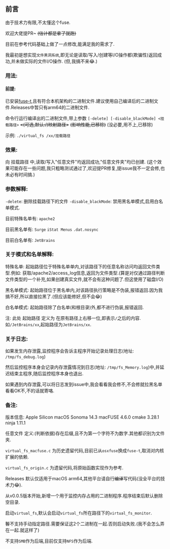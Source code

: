 ## 前言

由于技术力有限,不太懂这个fuse.

欢迎大佬提PR~  ~~(估计都是拿了就跑)~~

目前在参考代码基础上做了一点修改,能满足我的需求了.

我最初是想实现`文件黑洞系统`,即无论是读取/写入/创建等I/O操作都(欺骗性)返回成功,并未做实际的文件I/O操作. (但,我搞不来😂.)

### 用法:

#### 前提:

已安装[fuse-t](https://github.com/macos-fuse-t/fuse-t),且有符合本机架构的二进制文件.建议使用自己编译后的二进制文件.Releases中暂只有arm64的二进制文件.

命令行运行编译出的二进制文件,带上参数 `[-delete] [-disable_blackMode] <挂载路径>`  ~~<(可选,默认:/)映射路径>~~ ~~(影响性能,已移除)~~ (没必要,用不上,已移除)

示例: `./virtual_fs /xx/挂载路径`

### 效果: 

向 挂载路径 中,读取/写入"任意文件"均返回成功,"任意文件夹"均已创建. (这个效果可能存在一些问题,我只粗略测试通过了,欢迎提PR修复,提issue我不一定会修,也未必有时间搞.)

### 参数解释: 

`-delete`: 删除挂载路径下的文件 `-disable_blackMode`: 禁用黑名单模式,启用白名单模式.

目前特殊名单有: `apache2`

目前黑名单有: `Surge` `iStat Menus` `.dat.nosync`

目前白名单有: `JetBrains`

### 关于模式和名单解释: 

特殊名单: 起始路径位于特殊名单单内,对该路径下的任意名称访问均返回文件类型.例如: 获取/apache2/access_log信息,返回为文件类型.(算是对仅通过路径判断文件类型的一个补充,如果创建真实文件,就不会有这种问题了.但这使用了磁盘I/O)

黑名单模式: 起始路径位于黑名单内,对该路径执行策略是不伪装,报错返回.因为我搞不好,所以直接拉黑了.(但应该能修好,但不会😂)

白名单模式: 起始路径除了白名单(和根目录)外,都不进行伪装,报错返回.

注: 此处 起始路径 定义为 在原有路径上右移一位,即表示`/`之后的内容.如`/JetBrains/xx`,起始路径为`JetBrains/xx`.

### 关于日志:

如果发生内存泄露,监控程序会告诉主程序开始记录处理日志(地址: `/tmp/fs_debug.log`)

然后监控程序本身会记录内存泄露情况到日志(地址: `/tmp/fs_Memory.log`)中,并延迟结束主程序,随后监控程序本身也退出.

如果遇到内存泄露,可以将日志发到issue中,我会看看我会修不,不会修就拉黑名单看看OK不,不的话就寄咯.

### 备注: 

版本信息: Apple Silicon macOS Sonoma 14.3 macFUSE 4.6.0 cmake 3.28.1 ninja 1.11.1

任意文件 定义:(判断依据)存在后缀,且不为第一个字符不为数字.其他都识别为文件夹. 

`virtual_fs_macfuse.c` 为历史遗留代码,目前已从`osxfuse`换成`fuse-t`,取消对内核扩展的依赖.

`virtual_fs_origin.c` 为遗留代码,将原始函数实现作为参考.

Releases 默认仅适用于macOS arm64,其他平台请自行~~编译~~写代码(没全平台的技术力😂).

从v0.0.5版本开始,新增一个用于监控内存占用的二进制程序.程序结束后默认删除空目录.

启动`virtual_fs`,默认会启动`virtual_fs`所在路径下的`virtual_fs_monitor`.

~~暂~~不支持手动指定路径.需要保证这2个二进制在一起.否则启动失败.(我不会怎么弄在一起.就这样了)

不支持`SMB`作为后端,目前仅支持`NFS`作为后端.

